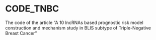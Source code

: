 # CODE_TNBC
The code of the article “A 10 lncRNAs based prognostic risk model construction and mechanism study in BLIS subtype of Triple-Negative Breast Cancer”
